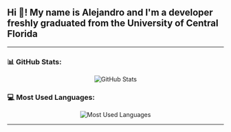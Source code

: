<h2 align="left">Hi 👋! My name is Alejandro and I'm a developer freshly graduated from the University of Central Florida</h2>

---

### 📊 GitHub Stats:
<p align="center">
  <img src="https://github-readme-stats.vercel.app/api?username=FLalejandro&show_icons=true&theme=radical" alt="GitHub Stats" />
</p>

### 💻 Most Used Languages:
<p align="center">
  <img src="https://github-readme-stats.vercel.app/api/top-langs/?username=FLalejandro&layout=compact&theme=radical" alt="Most Used Languages" />
</p>

---
